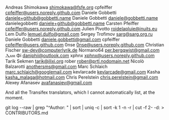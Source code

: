  Andreas Shimokawa <shimokawa@fsfe.org>
 cpfeiffer <cpfeiffer@users.noreply.github.com>
 Daniele Gobbetti <daniele+github@gobbetti.name>
 Daniele Gobbetti <daniele@gobbetti.name>
 danielegobbetti <daniele+github@gobbetti.name>
 Carsten Pfeiffer <cpfeiffer@users.noreply.github.com>
 Julien Pivotto <roidelapluie@inuits.eu>
 Lem Dulfo <lemuel.dulfo@gmail.com>
 Sergey Trofimov <sarg@sarg.org.ru>
 Daniele Gobbetti <daniele.gobbetti@gmail.com>
 cpfeiffer <cpfeiffer@users.github.com>
 0nse <0nse@users.noreply.github.com>
 Christian Fischer <sw-dev@computerlyrik.de>
 Normano64 <per.bergqwist@gmail.com>
 Ⲇⲁⲛⲓ Φi <daniphii@outlook.com>
 xphnx <xphnx@users.noreply.github.com>
 Tarik Sekmen <tarik@ilixi.org>
 rober <rober@prtl.nodomain.net>
 Nicolò Balzarotti <anothersms@gmail.com>
 Marc Schlaich <marc.schlaich@googlemail.com>
 kevlarcade <kevlarcade@gmail.com>
 Kasha <kasha_malaga@hotmail.com>
 Chris Perelstein <chris.perelstein@gmail.com>
 Alexey Afanasev <avafanasiev@gmail.com>

And all the Transifex translators, which I cannot automatically list, at the moment.

git log --raw | grep "^Author: " | sort | uniq -c | sort -k 1 -n -r | cut -f 2- -d: > CONTRIBUTORS.md
